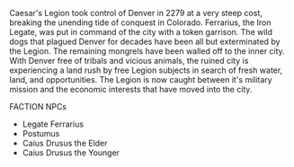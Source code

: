 Caesar's Legion took control of Denver in 2279 at a very steep cost, breaking the unending tide of conquest in Colorado. Ferrarius, the Iron Legate, was put in command of the city with a token garrison. The wild dogs that plagued Denver for decades have been all but exterminated by the Legion. The remaining mongrels have been walled off to the inner city. With Denver free of tribals and vicious animals, the ruined city is experiencing a land rush by free Legion subjects in search of fresh water, land, and opportunities. The Legion is now caught between it's military mission and the economic interests that have moved into the city. 

FACTION NPCs
- Legate Ferrarius
- Postumus
- Caius Drusus the Elder
- Caius Drusus the Younger